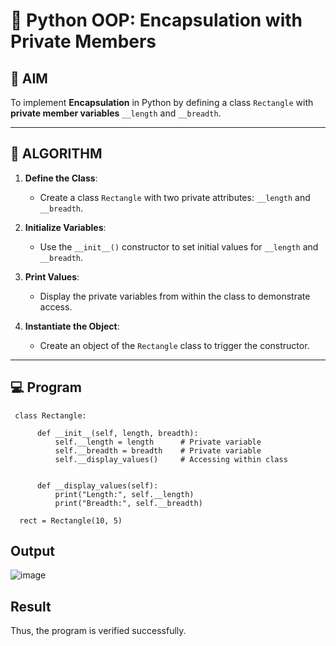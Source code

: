 # 🐍 Python OOP: Encapsulation with Private Members

## 🎯 AIM

To implement **Encapsulation** in Python by defining a class `Rectangle` with **private member variables** `__length` and `__breadth`.

---

## 🧠 ALGORITHM

1. **Define the Class**:
   - Create a class `Rectangle` with two private attributes: `__length` and `__breadth`.

2. **Initialize Variables**:
   - Use the `__init__()` constructor to set initial values for `__length` and `__breadth`.

3. **Print Values**:
   - Display the private variables from within the class to demonstrate access.

4. **Instantiate the Object**:
   - Create an object of the `Rectangle` class to trigger the constructor.

---

## 💻 Program
```
 class Rectangle:
     
      def __init__(self, length, breadth):
          self.__length = length      # Private variable
          self.__breadth = breadth    # Private variable
          self.__display_values()     # Accessing within class
  
      
      def __display_values(self):
          print("Length:", self.__length)
          print("Breadth:", self.__breadth)
  
  rect = Rectangle(10, 5)
```

## Output
![image](https://github.com/user-attachments/assets/47b83515-901e-430a-84d9-91e4c299878b)


## Result
Thus, the program is verified successfully.
